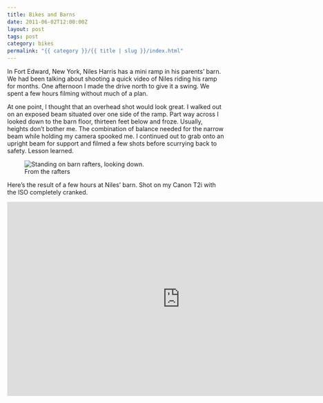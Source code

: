 ```yaml
---
title: Bikes and Barns
date: 2011-06-02T12:00:00Z
layout: post
tags: post
category: bikes
permalink: "{{ category }}/{{ title | slug }}/index.html"
---
```


In Fort Edward, New York, Niles Harris has a mini ramp in his parents’ barn. We had been talking about shooting a quick video of Niles riding his ramp for months. One afternoon I made the drive north to give it a swing. We spent a few hours filming without much of a plan.

At one point, I thought that an overhead shot would look great. I walked out on an exposed beam situated over one side of the ramp. Part way across I looked down to the barn floor, thirteen feet below and froze. Usually, heights don’t bother me. The combination of balance needed for the narrow beam while holding my camera spooked me. I continued out to grab onto an upright beam for support and filmed a few shots before scurrying back to safety. Lesson learned.

<figure>
  <img src="/img/barn-240.jpg" sizes="100vw" width="159" height="240" loading="lazy" srcset="/img/barn-800.jpg 640w, /img/barn-1024.jpg 800w" alt="Standing on barn rafters, looking down.">
  <figcaption>From the rafters</figcaption>
</figure>

Here&rsquo;s the result of a few hours at Niles&rsquo; barn. Shot on my Canon T2i with the ISO completely cranked.

<div class="video">
  <iframe src="https://player.vimeo.com/video/24857706?dnt=true&amp;title=0&amp;byline=0&amp;portrait=0&amp;color=ffffff" title="Niles Harris - Barn Session Video" width="800" height="450" frameborder="0" allowfullscreen></iframe>
</div>
